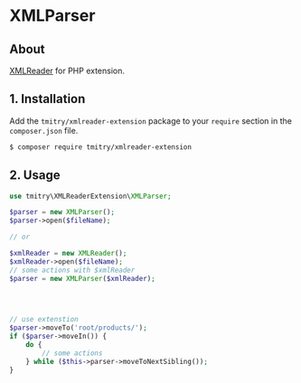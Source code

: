 # XMLParser

## About

[XMLReader](https://www.php.net/manual/ru/book.xmlreader.php) for PHP extension. 


## 1. Installation ##

Add the `tmitry/xmlreader-extension` package to your `require` section in the `composer.json` file.

``` bash
$ composer require tmitry/xmlreader-extension
```

## 2. Usage ##

```php
use tmitry\XMLReaderExtension\XMLParser;

$parser = new XMLParser();
$parser->open($fileName);

// or

$xmlReader = new XMLReader();
$xmlReader->open($fileName);
// some actions with $xmlReader
$parser = new XMLParser($xmlReader);


		
		
// use extenstion
$parser->moveTo('root/products/');
if ($parser->moveIn()) {
    do {
        // some actions
    } while ($this->parser->moveToNextSibling());
}
```
